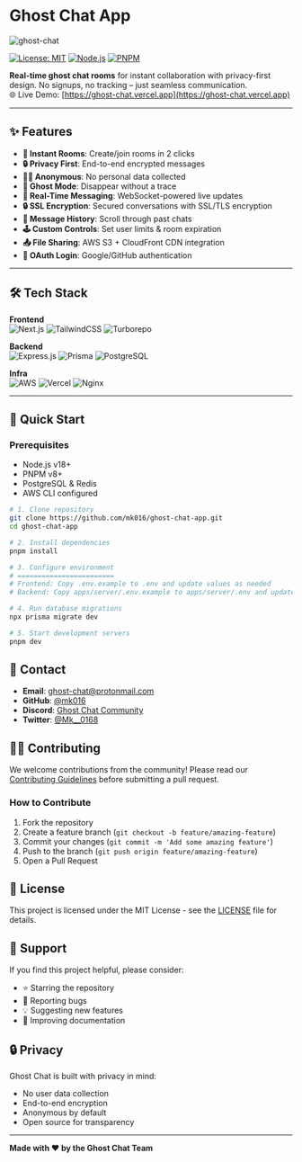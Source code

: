 # Ghost Chat App

![ghost-chat](https://github.com/user-attachments/assets/47b1d863-4d1e-4ef7-a8bf-fb297f4cccaa)

[![License: MIT](https://img.shields.io/badge/License-MIT-blue.svg)](https://opensource.org/licenses/MIT)
[![Node.js](https://img.shields.io/badge/Node.js-18%2B-green)](https://nodejs.org/)
[![PNPM](https://img.shields.io/badge/pnpm-8%2B-orange)](https://pnpm.io/)

<!-- Replace with actual banner image -->


**Real-time ghost chat rooms** for instant collaboration with privacy-first design. No signups, no tracking – just seamless communication.  
🌐 Live Demo: [https://ghost-chat.vercel.app](https://ghost-chat.vercel.app)

---

## ✨ Features
- **🚀 Instant Rooms**: Create/join rooms in 2 clicks  
- **🔒 Privacy First**: End-to-end encrypted messages  
- **🕵️‍♂️ Anonymous**: No personal data collected
- **👻 Ghost Mode**: Disappear without a trace
- **🚀 Real-Time Messaging**: WebSocket-powered live updates  
- **🔒 SSL Encryption**: Secured conversations with SSL/TLS encryption  
- **📅 Message History**: Scroll through past chats  
- **🕹 Custom Controls**: Set user limits & room expiration  
- **📤 File Sharing**: AWS S3 + CloudFront CDN integration  
- **🔑 OAuth Login**: Google/GitHub authentication  

---

## 🛠 Tech Stack

**Frontend**  
![Next.js](https://img.shields.io/badge/Next.js-15.0%2B-000000?logo=next.js)
![TailwindCSS](https://img.shields.io/badge/TailwindCSS-3.3%2B-06B6D4?logo=tailwind-css)
![Turborepo](https://img.shields.io/badge/Turborepo-1.10%2B-EF4444?logo=turborepo)

**Backend**  
![Express.js](https://img.shields.io/badge/Express.js-4.18%2B-000000?logo=express)
![Prisma](https://img.shields.io/badge/Prisma-5.5%2B-2D3748?logo=prisma)
![PostgreSQL](https://img.shields.io/badge/PostgreSQL-16%2B-4169E1?logo=postgresql)

**Infra**  
![AWS](https://img.shields.io/badge/AWS-EC2%2FS3-FF9900?logo=amazon-aws)
![Vercel](https://img.shields.io/badge/Vercel-Deployment-000000?logo=vercel)
![Nginx](https://img.shields.io/badge/Nginx-1.25%2B-009639?logo=nginx)

---

## 🚀 Quick Start

### Prerequisites
- Node.js v18+
- PNPM v8+
- PostgreSQL & Redis
- AWS CLI configured

```bash
# 1. Clone repository
git clone https://github.com/mk016/ghost-chat-app.git
cd ghost-chat-app

# 2. Install dependencies
pnpm install

# 3. Configure environment
# ========================
# Frontend: Copy .env.example to .env and update values as needed
# Backend: Copy apps/server/.env.example to apps/server/.env and update values as needed

# 4. Run database migrations
npx prisma migrate dev

# 5. Start development servers
pnpm dev
```

## 📧 Contact

- **Email**: ghost-chat@protonmail.com
- **GitHub**: [@mk016](https://github.com/mk016)
- **Discord**: [Ghost Chat Community](https://discord.gg/ghost-chat)
- **Twitter**: [@Mk__0168](https://x.com/Mk__0168)

## 🙋‍♂️ Contributing

We welcome contributions from the community! Please read our [Contributing Guidelines](CONTRIBUTING.md) before submitting a pull request.

### How to Contribute

1. Fork the repository
2. Create a feature branch (`git checkout -b feature/amazing-feature`)
3. Commit your changes (`git commit -m 'Add some amazing feature'`)
4. Push to the branch (`git push origin feature/amazing-feature`)
5. Open a Pull Request

## 📄 License

This project is licensed under the MIT License - see the [LICENSE](LICENSE) file for details.

## 🤝 Support

If you find this project helpful, please consider:

- ⭐ Starring the repository
- 🐛 Reporting bugs
- 💡 Suggesting new features
- 📖 Improving documentation

## 🔒 Privacy

Ghost Chat is built with privacy in mind:
- No user data collection
- End-to-end encryption
- Anonymous by default
- Open source for transparency

---

**Made with ❤️ by the Ghost Chat Team**
